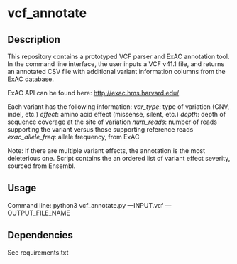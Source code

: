 # vcf_annotate

## Description
This repository contains a prototyped VCF parser and ExAC annotation tool. In the command line interface, the user inputs a VCF v41.1 file, and returns an annotated CSV file with additional variant information columns from the ExAC database.

ExAC API can be found here:
  http://exac.hms.harvard.edu/

Each variant has the following information: 
  *var_type*: type of variation (CNV, indel, etc.)
  *effect*:  amino acid effect (missense, silent, etc.) 
  *depth*: depth of sequence coverage at the site of variation
  *num_reads*: number of reads supporting the variant versus those supporting reference reads
  *exac_allele_freq*: allele frequency, from ExAC

Note: If there are multiple variant effects, the annotation is the most deleterious one. Script contains the an ordered list of variant effect severity, sourced from Ensembl.

## Usage
Command line: 
  python3 vcf_annotate.py —INPUT.vcf —OUTPUT_FILE_NAME

## Dependencies
See requirements.txt
